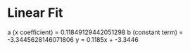 
# Linear Fit

a (x coefficient) = 0.11849129442051298
b (constant term) = -3.3445628146071806
y = 0.1185x + -3.3446

